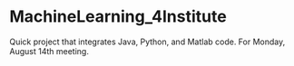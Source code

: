# MachineLearning_4Institute
Quick project that integrates Java, Python, and Matlab code. For Monday, August 14th meeting. 
